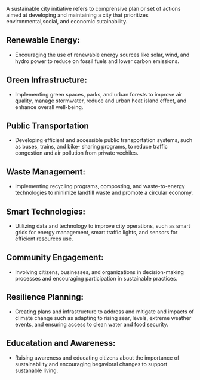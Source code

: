 A sustainable city initiative refers to comprensive plan or set of actions aimed at developing and maintaining a city that prioritizes environmental,social, and economic sutainability.
## Renewable Energy: 
- Encouraging the use of renewable energy sources like solar, wind, and hydro power to reduce on fossil fuels and lower carbon emissions.
## Green Infrastructure: 
- Implementing green spaces, parks, and urban forests to improve air quality, manage stormwater, reduce and urban heat island effect, and enhance overall well-being.
## Public Transportation
- Developing efficient and accessible public transportation systems, such as buses, trains, and bike- sharing programs, to reduce traffic congestion and air pollution from private vechiles.
## Waste Management:
- Implementing recycling programs, composting, and waste-to-energy technologies to minimize landfill waste and promote a circular economy.
## Smart Technologies:
- Utilizing data and technology to improve city operations, such as smart grids for energy management, smart traffic lights, and sensors for efficient resources use.
## Community Engagement:
- Involving citizens, businesses, and organizations in decision-making processes and encouraging participation in sustainable practices.
## Resilience Planning:
- Creating plans and infrastructure to address and mitigate and impacts of climate change such as adapting to rising sear, levels, extreme weather events, and ensuring access to clean water and food security.
 ## Educatation and Awareness:
 - Raising awareness and educating citizens about the importance of sustainability and encouraging begavioral changes to support sustanable living.
